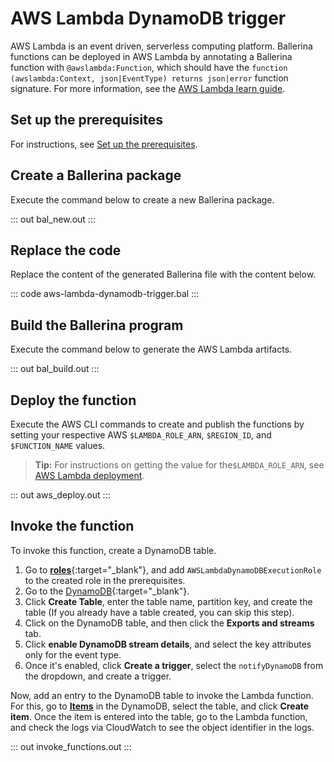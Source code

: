 # AWS Lambda DynamoDB trigger

AWS Lambda is an event driven, serverless computing platform. Ballerina functions can be deployed in AWS Lambda by annotating a Ballerina function with `@awslambda:Function`, which should have the `function (awslambda:Context, json|EventType) returns json|error` function signature. For more information, see the [AWS Lambda learn guide](/learn/run-in-the-cloud/function-as-a-service/aws-lambda/).

## Set up the prerequisites

For instructions, see [Set up the prerequisites](/learn/run-in-the-cloud/function-as-a-service/aws-lambda/#set-up-the-prerequisites).

## Create a Ballerina package

Execute the command below to create a new Ballerina package.

::: out bal_new.out :::

## Replace the code

Replace the content of the generated Ballerina file with the content below.

::: code aws-lambda-dynamodb-trigger.bal :::

## Build the Ballerina program 

Execute the command below to generate the AWS Lambda artifacts.

::: out bal_build.out :::

## Deploy the function

Execute the AWS CLI commands to create and publish the functions by setting your respective AWS `$LAMBDA_ROLE_ARN`, `$REGION_ID`, and `$FUNCTION_NAME` values. 

>**Tip:** For instructions on getting the value for the`$LAMBDA_ROLE_ARN`, see [AWS Lambda deployment](/learn/run-in-the-cloud/function-as-a-service/aws-lambda/).

::: out aws_deploy.out :::

## Invoke the function

To invoke this function, create a DynamoDB table.
1. Go to [**roles**](https://console.aws.amazon.com/iamv2/home#/roles){:target="_blank"}, and add `AWSLambdaDynamoDBExecutionRole` to the created role in the prerequisites.
2. Go to the [DynamoDB](https://us-west-1.console.aws.amazon.com/dynamodbv2){:target="_blank"}.
3. Click **Create Table**, enter the table name, partition key, and create the table (If you already have a table created, you can skip this step).
4. Click on the DynamoDB table, and then click the **Exports and streams** tab.
5. Click **enable DynamoDB stream details**, and select the key attributes only for the event type.
6. Once it's enabled, click **Create a trigger**, select the `notifyDynamoDB` from the dropdown, and create a trigger.

Now, add an entry to the DynamoDB table to invoke the Lambda function. For this, go to <a href="https://us-west-1.console.aws.amazon.com/dynamodbv2" target="_blank">**Items**</a> in the DynamoDB, select the table, and click **Create item**. Once the item is entered into the table, go to the Lambda function, and check the logs via CloudWatch to see the object identifier in the logs.

::: out invoke_functions.out :::
